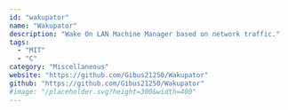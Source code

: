 ```yaml
---
id: "wakupator"
name: "Wakupator"
description: "Wake On LAN Machine Manager based on network traffic."
tags:
  - "MIT"
  - "C"
category: "Miscellaneous"
website: "https://github.com/Gibus21250/Wakupator"
github: "https://github.com/Gibus21250/Wakupator"
#image: "/placeholder.svg?height=300&width=400"
---
```


